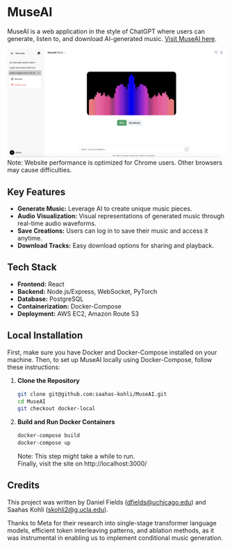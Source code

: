 # MuseAI

MuseAI is a web application in the style of ChatGPT where users can generate, listen to, and download AI-generated music. [Visit MuseAI here](http://muse-ai.co).

![Description of the Image](img/MuseAI_Visual.png)
Note: Website performance is optimized for Chrome users. Other browsers may cause difficulties.
## Key Features

- **Generate Music:** Leverage AI to create unique music pieces.
- **Audio Visualization:** Visual representations of generated music through real-time audio waveforms.
- **Save Creations:** Users can log in to save their music and access it anytime.
- **Download Tracks:** Easy download options for sharing and playback.

## Tech Stack

- **Frontend:** React
- **Backend:** Node.js/Express, WebSocket, PyTorch
- **Database:** PostgreSQL
- **Containerization:** Docker-Compose
- **Deployment:** AWS EC2, Amazon Route 53

## Local Installation

First, make sure you have Docker and Docker-Compose installed on your machine.
Then, to set up MuseAI locally using Docker-Compose, follow these instructions:

1. **Clone the Repository**
   ```bash
   git clone git@github.com:saahas-kohli/MuseAI.git
   cd MuseAI
   git checkout docker-local
2. **Build and Run Docker Containers**
   ```bash
   docker-compose build
   docker-compose up
   ```
   Note: This step might take a while to run.       
   Finally, visit the site on http://localhost:3000/

## Credits

This project was written by Daniel Fields (dfields@uchicago.edu) and Saahas Kohli (skohli2@g.ucla.edu).

Thanks to Meta for their research into single-stage transformer language models, efficient token interleaving patterns,
and ablation methods, as it was instrumental in enabling us to implement conditional music generation.






